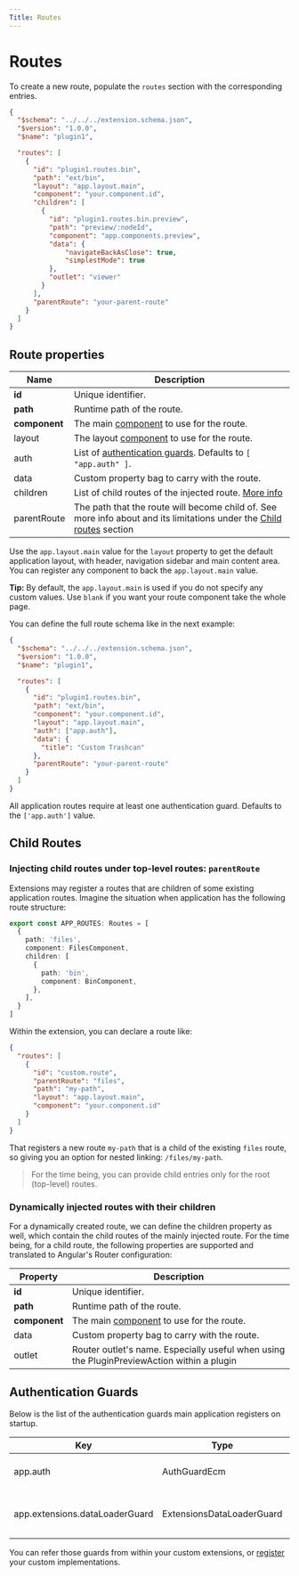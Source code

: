 ```yaml
---
Title: Routes
---
```


# Routes

To create a new route, populate the `routes` section with the corresponding entries.

```json
{
  "$schema": "../../../extension.schema.json",
  "$version": "1.0.0",
  "$name": "plugin1",

  "routes": [
    {
      "id": "plugin1.routes.bin",
      "path": "ext/bin",
      "layout": "app.layout.main",
      "component": "your.component.id",
      "children": [
        {
          "id": "plugin1.routes.bin.preview",
          "path": "preview/:nodeId",
          "component": "app.components.preview",
          "data": {
              "navigateBackAsClose": true,
              "simplestMode": true
          },
          "outlet": "viewer"
        }
      ],
      "parentRoute": "your-parent-route"
    }
  ]
}
```

## Route properties

| Name          | Description                                                                            |
| ------------- | -------------------------------------------------------------------------------------- |
| **id**        | Unique identifier.                                                                     |
| **path**      | Runtime path of the route.                                                             |
| **component** | The main [component](/extending/components) to use for the route.                                |
| layout        | The layout [component](/extending/components) to use for the route.                              |
| auth          | List of [authentication guards](#authentication-guards). Defaults to `[ "app.auth" ]`. |
| data          | Custom property bag to carry with the route.                                           |
| children      | List of child routes of the injected route. [More info](#dynamically-injected-routes-with-their-children) |
| parentRoute   | The path that the route will become child of. See more info about and its limitations under the [Child routes](#child-routes) section |

Use the `app.layout.main` value for the `layout` property to get the default application layout,
with header, navigation sidebar and main content area.
You can register any component to back the `app.layout.main` value.

**Tip:** By default, the `app.layout.main` is used if you do not specify any custom values.
Use `blank` if you want your route component take the whole page.

You can define the full route schema like in the next example:

```json
{
  "$schema": "../../../extension.schema.json",
  "$version": "1.0.0",
  "$name": "plugin1",

  "routes": [
    {
      "id": "plugin1.routes.bin",
      "path": "ext/bin",
      "component": "your.component.id",
      "layout": "app.layout.main",
      "auth": ["app.auth"],
      "data": {
        "title": "Custom Trashcan"
      },
      "parentRoute": "your-parent-route"
    }
  ]
}
```

All application routes require at least one authentication guard.
Defaults to the `['app.auth']` value.

## Child Routes

### Injecting child routes under top-level routes: `parentRoute`

Extensions may register a routes that are children of some existing application routes.
Imagine the situation when application has the following route structure:

```ts
export const APP_ROUTES: Routes = [
  {
    path: 'files',
    component: FilesComponent,
    children: [
      {
        path: 'bin',
        component: BinComponent,
      },
    ],
  }
]
```

Within the extension, you can declare a route like:

```json
{
  "routes": [
    {
      "id": "custom.route",
      "parentRoute": "files",
      "path": "my-path",
      "layout": "app.layout.main",
      "component": "your.component.id"
    }
  ]
}
```

That registers a new route `my-path` that is a child of the existing `files` route,
so giving you an option for nested linking: `/files/my-path`.

> For the time being, you can provide child entries only for the root (top-level) routes.

### Dynamically injected routes with their children

For a dynamically created route, we can define the children property as well, which contain the child routes of the mainly injected route. For the time being, for a child route, the following properties are supported and translated to Angular's Router configuration:

| Property      | Description                                       |
| -             | -                                                 |
| **id**        | Unique identifier.                                |
| **path**      | Runtime path of the route.                        |
| **component** | The main [component](/extending/components) to use for the route. |
| data          | Custom property bag to carry with the route. |
| outlet        | Router outlet's name. Especially useful when using the PluginPreviewAction within a plugin |

## Authentication Guards

Below is the list of the authentication guards main application registers on startup.

| Key      | Type         | Description                                                               |
| -------- | ------------ | ------------------------------------------------------------------------- |
| app.auth | AuthGuardEcm | ADF guard, validates ACS authentication and redirects to Login if needed. |
| app.extensions.dataLoaderGuard | ExtensionsDataLoaderGuard | ACA guard, validates EXTENSION_DATA_LOADERS provider and redirects to Login if needed. |

You can refer those guards from within your custom extensions,
or [register](/extending/registration) your custom implementations.
